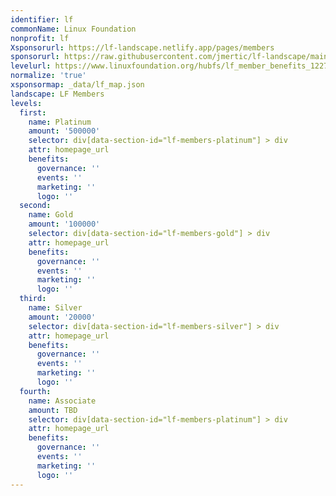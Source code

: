 ```yaml
---
identifier: lf
commonName: Linux Foundation
nonprofit: lf
Xsponsorurl: https://lf-landscape.netlify.app/pages/members
sponsorurl: https://raw.githubusercontent.com/jmertic/lf-landscape/main/landscape.yml
levelurl: https://www.linuxfoundation.org/hubfs/lf_member_benefits_122723a.pdf?hsLang=en
normalize: 'true'
xsponsormap: _data/lf_map.json
landscape: LF Members
levels:
  first:
    name: Platinum
    amount: '500000'
    selector: div[data-section-id="lf-members-platinum"] > div
    attr: homepage_url
    benefits:
      governance: ''
      events: ''
      marketing: ''
      logo: ''
  second:
    name: Gold
    amount: '100000'
    selector: div[data-section-id="lf-members-gold"] > div
    attr: homepage_url
    benefits:
      governance: ''
      events: ''
      marketing: ''
      logo: ''
  third:
    name: Silver
    amount: '20000'
    selector: div[data-section-id="lf-members-silver"] > div
    attr: homepage_url
    benefits:
      governance: ''
      events: ''
      marketing: ''
      logo: ''
  fourth:
    name: Associate
    amount: TBD
    selector: div[data-section-id="lf-members-platinum"] > div
    attr: homepage_url
    benefits:
      governance: ''
      events: ''
      marketing: ''
      logo: ''
---
```

